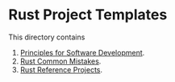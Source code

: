 # Rust Project Templates
This directory contains 

1. [Principles for Software Development](./PRICIPLES.md).
2. [Rust Common Mistakes](./COMMON_MISTAKES.md).
3. [Rust Reference Projects](./PROJECT_LIST.md).


